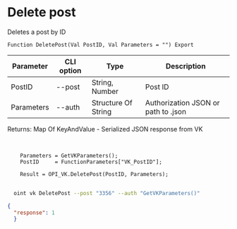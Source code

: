 ﻿---
sidebar_position: 3
---

# Delete post
 Deletes a post by ID



`Function DeletePost(Val PostID, Val Parameters = "") Export`

  | Parameter | CLI option | Type | Description |
  |-|-|-|-|
  | PostID | --post | String, Number | Post ID |
  | Parameters | --auth | Structure Of String | Authorization JSON or path to .json |

  
  Returns:  Map Of KeyAndValue - Serialized JSON response from VK

<br/>




```bsl title="Code example"
    Parameters = GetVKParameters();
    PostID     = FunctionParameters["VK_PostID"];

    Result = OPI_VK.DeletePost(PostID, Parameters);
```



```sh title="CLI command example"
    
  oint vk DeletePost --post "3356" --auth "GetVKParameters()"

```

```json title="Result"
{
  "response": 1
  }
```
